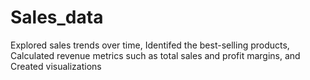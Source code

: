 # Sales_data
Explored sales trends over time, Identifed the best-selling products, Calculated revenue metrics such as total sales and profit margins, and Created visualizations 
